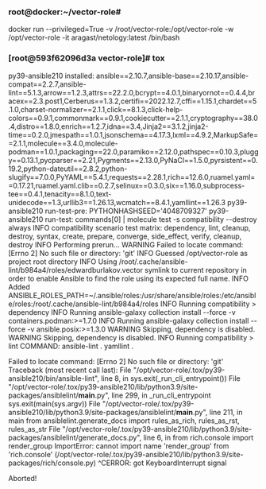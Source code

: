 ###  root@docker:~/vector-role# 
docker run --privileged=True -v /root/vector-role:/opt/vector-role -w /opt/vector-role -it aragast/netology:latest /bin/bash

###  [root@593f62096d3a vector-role]#  tox 
py39-ansible210 installed: ansible==2.10.7,ansible-base==2.10.17,ansible-compat==2.2.7,ansible-lint==5.1.3,arrow==1.2.3,attrs==22.2.0,bcrypt==4.0.1,binaryornot==0.4.4,bracex==2.3.post1,Cerberus==1.3.2,certifi==2022.12.7,cffi==1.15.1,chardet==5.1.0,charset-normalizer==2.1.1,click==8.1.3,click-help-colors==0.9.1,commonmark==0.9.1,cookiecutter==2.1.1,cryptography==38.0.4,distro==1.8.0,enrich==1.2.7,idna==3.4,Jinja2==3.1.2,jinja2-time==0.2.0,jmespath==1.0.1,jsonschema==4.17.3,lxml==4.9.2,MarkupSafe==2.1.1,molecule==3.4.0,molecule-podman==1.0.1,packaging==22.0,paramiko==2.12.0,pathspec==0.10.3,pluggy==0.13.1,pycparser==2.21,Pygments==2.13.0,PyNaCl==1.5.0,pyrsistent==0.19.2,python-dateutil==2.8.2,python-slugify==7.0.0,PyYAML==5.4.1,requests==2.28.1,rich==12.6.0,ruamel.yaml==0.17.21,ruamel.yaml.clib==0.2.7,selinux==0.3.0,six==1.16.0,subprocess-tee==0.4.1,tenacity==8.1.0,text-unidecode==1.3,urllib3==1.26.13,wcmatch==8.4.1,yamllint==1.26.3
py39-ansible210 run-test-pre: PYTHONHASHSEED='4048709327'
py39-ansible210 run-test: commands[0] | molecule test -s compatibility --destroy always
INFO     compatibility scenario test matrix: dependency, lint, cleanup, destroy, syntax, create, prepare, converge, side_effect, verify, cleanup, destroy
INFO     Performing prerun...
WARNING  Failed to locate command: [Errno 2] No such file or directory: 'git'
INFO     Guessed /opt/vector-role as project root directory
INFO     Using /root/.cache/ansible-lint/b984a4/roles/edwardburlakov.vector symlink to current repository in order to enable Ansible to find the role using its expected full name.
INFO     Added ANSIBLE_ROLES_PATH=~/.ansible/roles:/usr/share/ansible/roles:/etc/ansible/roles:/root/.cache/ansible-lint/b984a4/roles
INFO     Running compatibility > dependency
INFO     Running ansible-galaxy collection install --force -v containers.podman:>=1.7.0
INFO     Running ansible-galaxy collection install --force -v ansible.posix:>=1.3.0
WARNING  Skipping, dependency is disabled.
WARNING  Skipping, dependency is disabled.
INFO     Running compatibility > lint
COMMAND: ansible-lint .
yamllint .

Failed to locate command: [Errno 2] No such file or directory: 'git'
Traceback (most recent call last):
  File "/opt/vector-role/.tox/py39-ansible210/bin/ansible-lint", line 8, in <module>
    sys.exit(_run_cli_entrypoint())
  File "/opt/vector-role/.tox/py39-ansible210/lib/python3.9/site-packages/ansiblelint/__main__.py", line 299, in _run_cli_entrypoint
    sys.exit(main(sys.argv))
  File "/opt/vector-role/.tox/py39-ansible210/lib/python3.9/site-packages/ansiblelint/__main__.py", line 211, in main
    from ansiblelint.generate_docs import rules_as_rich, rules_as_rst, rules_as_str
  File "/opt/vector-role/.tox/py39-ansible210/lib/python3.9/site-packages/ansiblelint/generate_docs.py", line 6, in <module>
    from rich.console import render_group
ImportError: cannot import name 'render_group' from 'rich.console' (/opt/vector-role/.tox/py39-ansible210/lib/python3.9/site-packages/rich/console.py)
^CERROR: got KeyboardInterrupt signal

Aborted!
